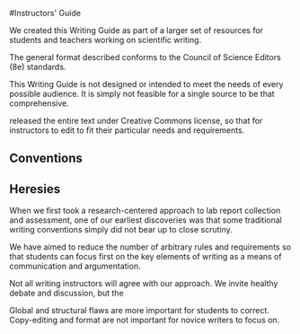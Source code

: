 #Instructors' Guide

We created this Writing Guide as part of a larger set of resources for students and teachers working on scientific writing. 

The general format described conforms to the Council of Science Editors (8e) standards. 

This Writing Guide is not designed or intended to meet the needs of every possible audience. It is simply not feasible for a single source to be that comprehensive. 

released the entire text under Creative Commons license, so that for instructors to edit to fit their particular needs and requirements. 

## Conventions


## Heresies
When we first took a research-centered approach to lab report collection and assessment, one of our earliest discoveries was that some traditional writing conventions simply did not bear up to close scrutiny. 

We have aimed to reduce the number of arbitrary rules and requirements so that students can focus first on the key elements of writing as a means of communication and argumentation. 

Not all writing instructors will agree with our approach. We invite healthy debate and discussion, but the 

Global and structural flaws are more important for students to correct. Copy-editing and format are not important for novice writers to focus on. 

